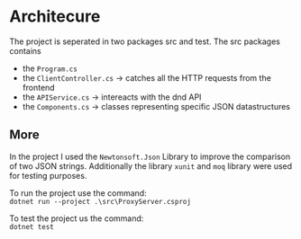 # Architecure
The project is seperated in two packages src and test. 
The src packages contains
- the `Program.cs`
- the `ClientController.cs` -> catches all the HTTP requests from the frontend
- the `APIService.cs` -> intereacts with the dnd API
- the `Components.cs` -> classes representing specific JSON datastructures

## More
In the project I used the `Newtonsoft.Json` Library to improve the comparison of two JSON strings.
Additionally the library `xunit` and `moq` library were used for testing purposes.

To run the project use the command:  
```dotnet run --project .\src\ProxyServer.csproj```

To test the project us the command:   
```dotnet test```